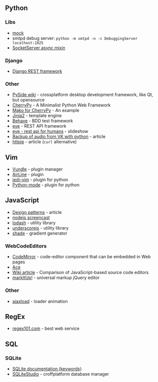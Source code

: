 ## Python
### Libs
- [mock](https://docs.python.org/3.3/library/unittest.mock.html)
- smtpd debug server: `python -m smtpd -n -c DebuggingServer localhost:1025`
- [SocketServer async mixin](https://docs.python.org/2/library/socketserver.html#asynchronous-mixins) 

### Django
- [Django REST framework](http://www.django-rest-framework.org/)

### Other
- [PySide wiki](http://wiki.qt.io/Category:LanguageBindings::PySide) - crossplatform desktop development framework, 
  like Qt, but opensource
- [CherryPy](http://www.cherrypy.org/) - A Minimalist Python Web Framework
- [Mako for CherryPy](http://tools.cherrypy.org/wiki/Mako) - An example
- [Jinja2](http://jinja.pocoo.org/) - template engine  
- [Behave](https://github.com/behave/behave) - BDD test framework
- [eve](http://python-eve.org/) - REST API framework
- [eve - rest api for humans](https://speakerdeck.com/nicola/eve-rest-api-for-humans) - slideshow
- [Backup of audio from VK with python](http://habrahabr.ru/post/247987/) - article
- [httpie](http://radek.io/2015/10/20/httpie/) - article (`curl` alternative)

## Vim
- [Vundle](https://github.com/VundleVim/Vundle.vim) - plugin manager
- [AirLine](https://github.com/bling/vim-airline) - plugin
- [jedi-vim](https://github.com/davidhalter/jedi-vim) - plugin for python
- [Python-mode](https://github.com/klen/python-mode) - plugin for python

## JavaScript
- [Design patterns](http://www.dofactory.com/javascript/design-patterns) - article
- [nodejs screencast](http://learn.javascript.ru/nodejs-screencast)
- [lodash](https://lodash.com/) - utility library 
- [underscorejs](http://underscorejs.org/) - utility library
- [shade](http://jxnblk.com/shade/) - gradient generator

### WebCodeEditors
- [CodeMirror](http://codemirror.net/doc/manual.html) - code-editor component that can be embedded in Web pages
- [Ace](https://ace.c9.io/#nav=about) 
- [Wiki article](https://en.wikipedia.org/wiki/Comparison_of_JavaScript-based_source_code_editors) - 
  Comparison of JavaScript-based source code editors
- [markItUp!](http://markitup.jaysalvat.com/home/) - universal markup jQuery editor

### Other
- [ajaxload](http://ajaxload.info/) - loader animation

## RegEx
- [regex101.com](https://regex101.com/) - best web service

## SQL
### SQLite
- [SQLite documentation (keywords)](http://www.sqlite.org/lang.html)
- [SQLiteStudio](http://sqlitestudio.pl/) - croffplatform database manager
